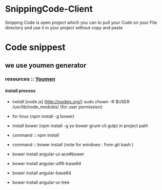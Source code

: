 # SnippingCode-Client
Snipping Code is open project which you can to pull your Code on your File directory and use it in your project without copy and paste 

# Code snippest #
## we use youmen generator ##
### resources :: [Youmen](http://yeoman.io/learning/index.html) ###

#### install process ####
* install [node js] (http://nodejs.org/)
sudo chown -R $USER /usr/lib/node_modules/ (for user permission)
* for linux (npm install -g bower)
* install bower (npm install -g yo bower grunt-cli gulp) in project path
* command :: npm install
* command :: bower install (note for windows : from git bash )


* bower install angular-ui-ace\#bower
* bower install angular-utf8-base64
* bower install angular-base64
* bower install angular-ui-tree
